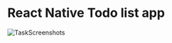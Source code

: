 # React Native Todo list app 
![TaskScreenshots](https://i.ibb.co/F4rZKTp/Simulator-Screen-Shot-i-Phone-13-2022-08-24-at-04-22-56.png)